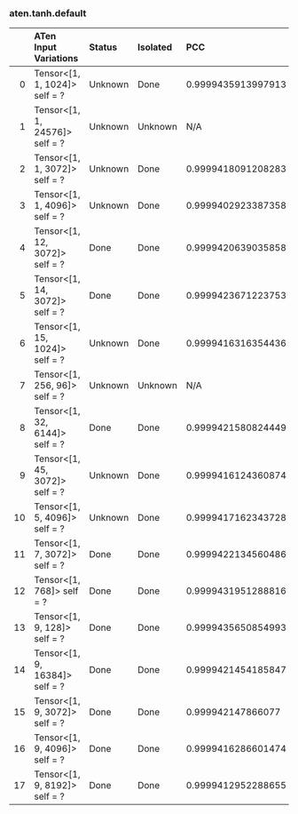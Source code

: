 ### aten.tanh.default
|    | ATen Input Variations          | Status   | Isolated   | PCC                | Host   |
|---:|:-------------------------------|:---------|:-----------|:-------------------|:-------|
|  0 | Tensor<[1, 1, 1024]> self = ?  | Unknown  | Done       | 0.9999435913997913 | 0      |
|  1 | Tensor<[1, 1, 24576]> self = ? | Unknown  | Unknown    | N/A                | N/A    |
|  2 | Tensor<[1, 1, 3072]> self = ?  | Unknown  | Done       | 0.9999418091208283 | 0      |
|  3 | Tensor<[1, 1, 4096]> self = ?  | Unknown  | Done       | 0.9999402923387358 | 0      |
|  4 | Tensor<[1, 12, 3072]> self = ? | Done     | Done       | 0.9999420639035858 | 0      |
|  5 | Tensor<[1, 14, 3072]> self = ? | Done     | Done       | 0.9999423671223753 | 0      |
|  6 | Tensor<[1, 15, 1024]> self = ? | Unknown  | Done       | 0.9999416316354436 | 0      |
|  7 | Tensor<[1, 256, 96]> self = ?  | Unknown  | Unknown    | N/A                | N/A    |
|  8 | Tensor<[1, 32, 6144]> self = ? | Done     | Done       | 0.9999421580824449 | 0      |
|  9 | Tensor<[1, 45, 3072]> self = ? | Unknown  | Done       | 0.9999416124360874 | 0      |
| 10 | Tensor<[1, 5, 4096]> self = ?  | Unknown  | Done       | 0.9999417162343728 | 0      |
| 11 | Tensor<[1, 7, 3072]> self = ?  | Done     | Done       | 0.9999422134560486 | 0      |
| 12 | Tensor<[1, 768]> self = ?      | Done     | Done       | 0.9999431951288816 | 0      |
| 13 | Tensor<[1, 9, 128]> self = ?   | Done     | Done       | 0.9999435650854993 | 0      |
| 14 | Tensor<[1, 9, 16384]> self = ? | Done     | Done       | 0.9999421454185847 | 0      |
| 15 | Tensor<[1, 9, 3072]> self = ?  | Done     | Done       | 0.999942147866077  | 0      |
| 16 | Tensor<[1, 9, 4096]> self = ?  | Done     | Done       | 0.9999416286601474 | 0      |
| 17 | Tensor<[1, 9, 8192]> self = ?  | Done     | Done       | 0.9999412952288655 | 0      |

